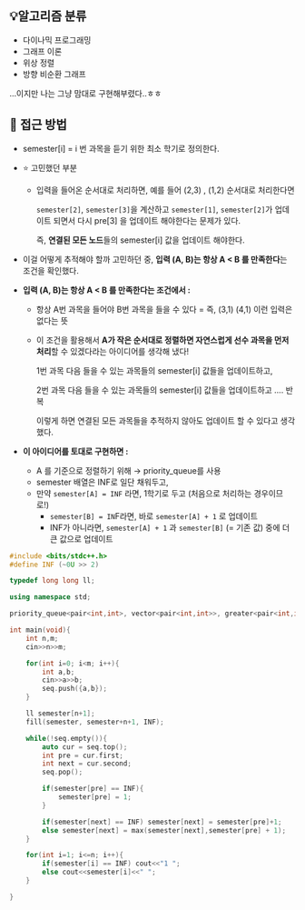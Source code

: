 

## 💡알고리즘 분류
- 다이나믹 프로그래밍
- 그래프 이론
- 위상 정렬
- 방향 비순환 그래프

…이지만 나는 그냥 맘대로 구현해부렸다..ㅎㅎ

## 🔎 접근 방법

- semester[i] = i 번 과목을 듣기 위한 최소 학기로 정의한다.
- ⭐️ 고민했던 부분
    - 입력을 들어온 순서대로 처리하면, 예를 들어 (2,3) , (1,2) 순서대로 처리한다면
        
        `semester[2]`, `semester[3]`을 계산하고 `semester[1]`, `semester[2]`가 업데이트 되면서 다시 pre[3] 을 업데이트 해야한다는 문제가 있다.
        
        즉, **연결된 모든 노드**들의 semester[i] 값을 업데이트 해야한다.
        
- 이걸 어떻게 추적해야 할까 고민하던 중, **입력 (A, B)는 항상 A < B 를 만족한다**는 조건을 확인했다.
- **입력 (A, B)는 항상 A < B 를 만족한다는 조건에서 :**
    - 항상 A번 과목을 들어야 B번 과목을 들을 수 있다 = 즉, (3,1) (4,1) 이런 입력은 없다는 뜻
    - 이 조건을 활용해서 **A가 작은 순서대로 정렬하면 자연스럽게 선수 과목을 먼저 처리**할 수 있겠다라는 아이디어를 생각해 냈다!
        
        1번 과목 다음 들을 수 있는 과목들의 semester[i] 값들을 업데이트하고, 
        
        2번 과목 다음 들을 수 있는 과목들의 semester[i] 값들을 업데이트하고 …. 반복
        
        이렇게 하면 연결된 모든 과목들을 추적하지 않아도 업데이트 할 수 있다고 생각했다. 
        

- **이 아이디어를 토대로 구현하면 :**
    - A 를 기준으로 정렬하기 위해 → priority_queue를 사용
    - semester 배열은 INF로 일단 채워두고,
    - 만약 `semester[A] = INF` 라면, 1학기로 두고 (처음으로 처리하는 경우이므로!)
        - `semester[B] = IN`F라면, 바로 `semester[A] + 1` 로 업데이트
        - INF가 아니라면, `semester[A] + 1` 과 `semester[B]` (= 기존 값) 중에 더 큰 값으로 업데이트


```cpp
#include <bits/stdc++.h>
#define INF (~0U >> 2)

typedef long long ll;

using namespace std;

priority_queue<pair<int,int>, vector<pair<int,int>>, greater<pair<int,int>>> seq;

int main(void){
	int n,m;
	cin>>n>>m;

	for(int i=0; i<m; i++){
		int a,b;
		cin>>a>>b;
		seq.push({a,b});
	}

	ll semester[n+1]; 
	fill(semester, semester+n+1, INF);

	while(!seq.empty()){
		auto cur = seq.top();
		int pre = cur.first;
		int next = cur.second;
		seq.pop();

		if(semester[pre] == INF){
			semester[pre] = 1;
		}

		if(semester[next] == INF) semester[next] = semester[pre]+1;
		else semester[next] = max(semester[next],semester[pre] + 1);
	}

	for(int i=1; i<=n; i++){
		if(semester[i] == INF) cout<<"1 ";
		else cout<<semester[i]<<" ";
	}

}
```
